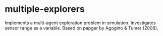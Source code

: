 multiple-explorers
==================

Implements a multi-agent exploration problem in simulation. Investigates sensor range as a variable. Based on papger by Agogino & Tumer (2008).
